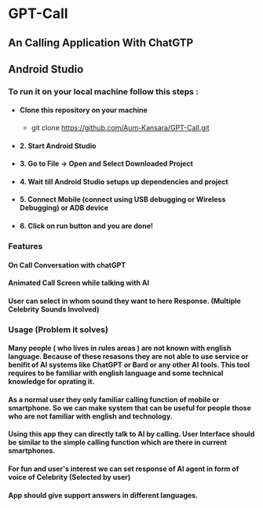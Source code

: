 # GPT-Call

## An Calling Application With ChatGTP

## Android Studio

### To run it on your local machine follow this steps :

* ####  Clone this repository on your machine
   * git clone https://github.com/Aum-Kansara/GPT-Call.git
  
* #### 2. Start Android Studio

* #### 3. Go to File -> Open and Select Downloaded Project

* #### 4. Wait till Android Studio setups up dependencies and project

* #### 5. Connect Mobile (connect using USB debugging or Wireless Debugging) or ADB device

* #### 6. Click on run button and you are done!

### Features
#### On Call Conversation with chatGPT
#### Animated Call Screen while talking with AI
#### User can select in whom sound they want to here Response. (Multiple Celebrity Sounds Involved)

### Usage (Problem it solves)
#### Many people ( who lives in rules areas ) are not known with english language. Because of these resasons they are not able to use service or benifit of AI systems like ChatGPT or  Bard or any other AI tools. This tool requires to be familiar with english language and some technical knowledge for oprating it.

#### As a normal user they only familiar calling function of mobile or smartphone. So we can make system that can be useful for people those who are not familiar with english and technology. 

#### Using this app they can directly talk to AI by calling. User Interface should be similar to the simple calling function which are there in current smartphones. 

#### For fun and user's interest we can set response of AI agent in form of voice of Celebrity (Selected by user)
#### App should give support answers in different languages.
